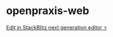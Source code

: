 # openpraxis-web

[Edit in StackBlitz next generation editor ⚡️](https://stackblitz.com/~/github.com/ccarvallo-isp/openpraxis-web)